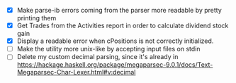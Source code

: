 * [x] Make parse-ib errors coming from the parser more readable by pretty printing them
* [x] Get Trades from the Activities report in order to calculate dividend stock gain
* [x] Display a readable error when cPositions is not correctly initialized.
* [ ] Make the utility more unix-like by accepting input files on stdin
* [ ] Delete my custom decimal parsing, since it's already in https://hackage.haskell.org/package/megaparsec-9.0.1/docs/Text-Megaparsec-Char-Lexer.html#v:decimal

